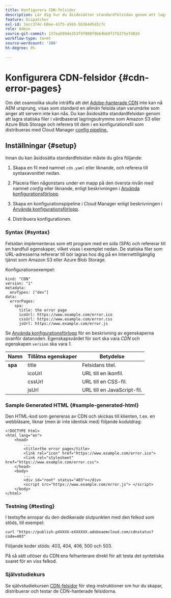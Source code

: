 ```yaml
---
title: Konfigurera CDN-felsidor
description: Lär dig hur du åsidosätter standardfelsidan genom att lagra statiska filer i värdbaserat lagringsutrymme som Amazon S3 eller Azure Blob Storage, och referera till dem i en konfigurationsfil som distribueras med Cloud Manager konfigurationsflöde.
feature: Dispatcher
exl-id: 1ecc374c-b8ee-41f5-a565-5b36445d3c7c
role: Admin
source-git-commit: 137ea509de353f9f800f0b64bb8f2f6375e7d83d
workflow-type: tm+mt
source-wordcount: '388'
ht-degree: 0%

---
```



# Konfigurera CDN-felsidor {#cdn-error-pages}

Om det osannolika skulle inträffa att det [Adobe-hanterade CDN](/help/implementing/dispatcher/cdn.md#aem-managed-cdn) inte kan nå AEM ursprung, visas som standard en allmän felsida utan varumärke som anger att servern inte kan nås. Du kan åsidosätta standardfelsidan genom att lagra statiska filer i värdbaserat lagringsutrymme som Amazon S3 eller Azure Blob Storage och referera till dem i en konfigurationsfil som distribueras med Cloud Manager [config pipeline.](/help/operations/config-pipeline.md#managing-in-cloud-manager)

## Inställningar {#setup}

Innan du kan åsidosätta standardfelsidan måste du göra följande:

1. Skapa en fil med namnet `cdn.yaml` eller liknande, och referera till syntaxavsnittet nedan.

1. Placera filen någonstans under en mapp på den översta nivån med namnet *config* eller liknande, enligt beskrivningen i [Använda konfigurationsförlopp](/help/operations/config-pipeline.md#folder-structure).

1. Skapa en konfigurationspipeline i Cloud Manager enligt beskrivningen i [Använda konfigurationsförlopp](/help/operations/config-pipeline.md#managing-in-cloud-manager).

1. Distribuera konfigurationen.

### Syntax {#syntax}

Felsidan implementeras som ett program med en sida (SPA) och refererar till en handfull egenskaper, vilket visas i exemplet nedan.  De statiska filer som URL-adresserna refererar till bör lagras hos dig på en Internettillgänglig tjänst som Amazon S3 eller Azure Blob Storage.

Konfigurationsexempel:

```
kind: "CDN"
version: "1"
metadata:
  envTypes: ["dev"]
data:
  errorPages:
    spa:
      title: the error page
      icoUrl: https://www.example.com/error.ico
      cssUrl: https://www.example.com/error.css
      jsUrl: https://www.example.com/error.js
```
Se [Använda konfigurationsförlopp](/help/operations/config-pipeline.md#common-syntax) för en beskrivning av egenskaperna ovanför datanoden. Egenskapsvärdet för sort ska vara *CDN* och egenskapen `version` ska vara *1*.


| Namn | Tillåtna egenskaper | Betydelse |
|-----------|--------------------------|-------------|
| **spa** | title | Felsidans titel. |
|     | icoUrl | URL till en ikonfil. |
|     | cssUrl | URL till en CSS-fil. |
|     | jsUrl | URL till en JavaScript-fil. |

### Sample Generated HTML {#sample-generated-html}

Den HTML-kod som genereras av CDN och skickas till klienten, t.ex. en webbläsare, liknar (men är inte identisk med) följande kodutdrag:

```
<!DOCTYPE html>
<html lang="en">
    <head>
        ...
        <title>the error page</title>
        <link rel="icon" href="https://www.example.com/error.ico">
        <link rel="stylesheet" href="https://www.example.com/error.css">
    </head>
    <body>
        ...
        <div id="root" status="403"></div>
        <script src="https://www.example.com/error.js"> </script>
    </body>
</html>
```

### Testning {#testing}

I testsyfte anropar du den dedikerade slutpunkten med den felkod som stöds, till exempel:

```
curl "https://publish-pXXXXX-eXXXXXX.adobeaemcloud.com/cdnstatus?code=403"
```

Följande koder stöds: 403, 404, 406, 500 och 503.

På så sätt utlöser du CDN:ens felhanterare direkt för att testa det syntetiska svaret för en viss felkod.

### Självstudiekurs

Se självstudiekursen [CDN-felsidor](https://experienceleague.adobe.com/en/docs/experience-manager-learn/cloud-service/content-delivery/custom-error-pages#cdn-error-pages) för steg-instruktioner om hur du skapar, distribuerar och testar de CDN-hanterade felsidorna.


